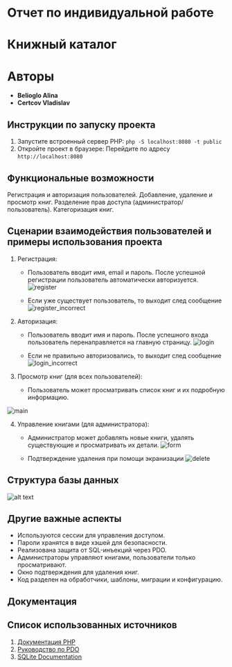# Отчет по индивидуальной работе
# Книжный каталог

# Авторы
* **Belioglo Alina**
* **Certcov Vladislav**

## Инструкции по запуску проекта
1. Запустите встроенный сервер PHP: `php -S localhost:8080 -t public`
2. Откройте проект в браузере:
Перейдите по адресу `http://localhost:8080`


## Функциональные возможности
Регистрация и авторизация пользователей.
Добавление, удаление и просмотр книг.
Разделение прав доступа (администратор/пользователь).
Категоризация книг.


## Сценарии взаимодействия пользователей и примеры использования проекта

1. Регистрация:
   - Пользователь вводит имя, email и пароль. После успешной регистрации пользователь автоматически авторизуется.
![register](image.png)


   - Если уже существует пользователь, то выходит след сообщение
![register_incorrect](image-6.png)



2. Авторизация:
   - Пользователь вводит имя и пароль. После успешного входа пользователь перенаправляется на главную страницу.
![login](image-1.png)


   - Если не правильно авторизовались, то выходит след сообщение
![login_incorrect](image-5.png)



3. Просмотр книг (для всех пользователей):
   - Пользователь может просматривать список книг и их подробную информацию.

![main](image-2.png)


4. Управление книгами (для администратора):
   - Администратор может добавлять новые книги, удалять существующие и просматривать их детали.
![form](image-3.png)



   - Подтверждение удаления при помощи экранизации
![delete](image-7.png)



## Структура базы данных
![alt text](image-4.png)


## Другие важные аспекты
* Используются сессии для управления доступом.
* Пароли хранятся в виде хэшей для безопасности.
* Реализована защита от SQL-инъекций через PDO.
* Администраторы управляют книгами, пользователи только просматривают.
* Окно подтверждения для удаления книг.
* Код разделен на обработчики, шаблоны, миграции и конфигурацию.


## Документация 
## Список использованных источников
1. [Документация PHP](https://www.php.net/)
2. [Руководство по PDO](https://www.php.net/manual/ru/book.pdo.php)
3. [SQLite Documentation](https://www.sqlite.org/docs.html)
